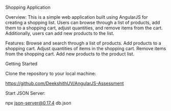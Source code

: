Shopping Application

Overview: This is a simple web application built using AngularJS for creating a shopping list. Users can browse through a list of products, add them to a shopping cart, adjust quantities, and remove items from the cart. Additionally, users can add new products to the list.

Features: Browse and search through a list of products. Add products to a shopping cart. Adjust quantities of items in the shopping cart. Remove items from the shopping cart. Add new products to the product list.

Getting Started

Clone the repository to your local machine:

https://github.com/DeekshithUV/AngularJS-Assessment

Start JSON Server:

npx json-server@0.17.4 db.json